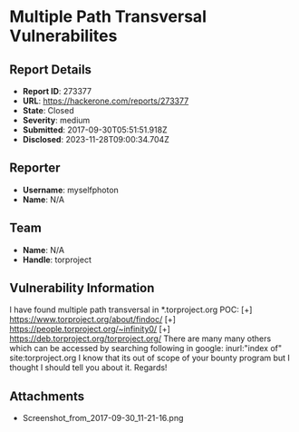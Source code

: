 # Multiple Path Transversal Vulnerabilites

## Report Details
- **Report ID**: 273377
- **URL**: https://hackerone.com/reports/273377
- **State**: Closed
- **Severity**: medium
- **Submitted**: 2017-09-30T05:51:51.918Z
- **Disclosed**: 2023-11-28T09:00:34.704Z

## Reporter
- **Username**: myselfphoton
- **Name**: N/A

## Team
- **Name**: N/A
- **Handle**: torproject

## Vulnerability Information
I have found multiple path transversal in *.torproject.org
POC:
[+] https://www.torproject.org/about/findoc/
[+] https://people.torproject.org/~infinity0/
[+] https://deb.torproject.org/torproject.org/
There are many many others which can be accessed by searching following in google:
inurl:"index of" site:torproject.org
I know that its out of scope of your bounty program but I thought I should tell you about it.
Regards!

## Attachments
- Screenshot_from_2017-09-30_11-21-16.png
